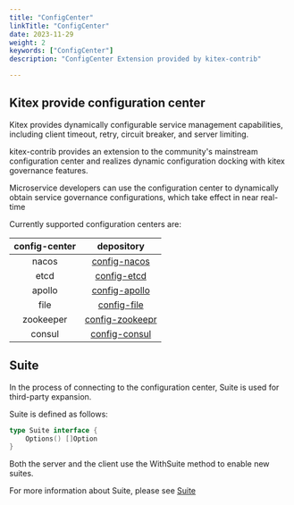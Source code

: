 ```yaml
---
title: "ConfigCenter"
linkTitle: "ConfigCenter"
date: 2023-11-29
weight: 2
keywords: ["ConfigCenter"]
description: "ConfigCenter Extension provided by kitex-contrib"

---
```


## Kitex provide configuration center

Kitex provides dynamically configurable service management capabilities, including client timeout, retry, circuit breaker, and server limiting.

kitex-contrib provides an extension to the community's mainstream configuration center and realizes dynamic configuration docking with kitex governance features.

Microservice developers can use the configuration center to dynamically obtain service governance configurations, which take effect in near real-time

Currently supported configuration centers are:

| config-center |                              depository                              |
|:-------------:|:--------------------------------------------------------------------:|
|     nacos     |    [config-nacos](https://github.com/kitex-contrib/config-nacos)     |
|     etcd      |     [config-etcd](https://github.com/kitex-contrib/config-etcd)      |
|    apollo     |   [config-apollo](https://github.com/kitex-contrib/config-apollo)    |
|     file      |     [config-file](https://github.com/kitex-contrib/config-file)      |
|   zookeeper   | [config-zookeepr](https://github.com/kitex-contrib/config-zookeeper) |
|    consul     |   [config-consul](https://github.com/kitex-contrib/config-consul)    |

## Suite

In the process of connecting to the configuration center, Suite is used for third-party expansion.

Suite is defined as follows:
```go
type Suite interface {
    Options() []Option
}
```
Both the server and the client use the WithSuite method to enable new suites.

For more information about Suite, please see [Suite](../../framework-exten/suite)

